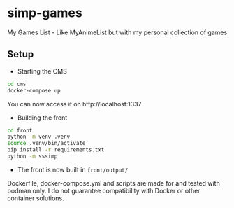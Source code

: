 # simp-games

My Games List - Like MyAnimeList but with my personal collection of games

## Setup

- Starting the CMS

```bash
cd cms
docker-compose up
```

You can now access it on http://localhost:1337

- Building the front

```bash
cd front
python -m venv .venv
source .venv/bin/activate
pip install -r requirements.txt
python -m sssimp
```

- The front is now built in `front/output/`

Dockerfile, docker-compose.yml and scripts are made for and tested with podman
only. I do not guarantee compatibility with Docker or other container solutions.
